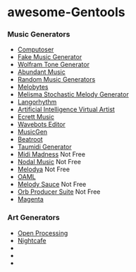 # awesome-Gentools

### Music Generators
- [Computoser](http://computoser.com/)
- [Fake Music Generator](https://www.fakemusicgenerator.com/)
- [Wolfram Tone Generator](https://tones.wolfram.com)
- [Abundant Music](https://pernyblom.github.io/abundant-music/index.html)
- [Random Music Generators](https://pernyblom.github.io/abundant-music/index.html)
- [Melobytes](https://melobytes.com/en/)
- [Melisma Stochastic Melody Generator](https://www.link.cs.cmu.edu/melody-generator/)
- [Langorhythm](https://kickthejetengine.com/langorhythm/)
- [Artificial Intelligence Virtual Artist](https://aiva.ai/)
- [Ecrett Music](https://ecrettmusic.com)
- [Wavebots Editor](https://krasse.itch.io/wavebots-editor)
- [MusicGen](https://fregs-games.itch.io/musicgen)
- [Beatroot](https://recursegames.itch.io/beatroot)
- [Taumidi Generator](https://juanmendoza.itch.io/tau-gen)
- [Midi Madness](https://midimadnesssoftware.com/midi-madness-3)  Not Free
- [Nodal Music](https://nodalmusic.com/) Not Free
- [Melodya](http://www.musicdevelopments.com/melodya.html) Not Free
- [OAML](https://marcelofernandezmusic.itch.io/oaml)
- [Melody Sauce](https://www.evabeat.com/) Not Free
- [Orb Producer Suite](https://www.orb-composer.com/orb-producer-suite/) Not Free
- [Magenta](https://magenta.tensorflow.org/)

### Art Generators
- [Open Processing](https://www.openprocessing.org/)
- [Nightcafe](https://creator.nightcafe.studio/)
- 
-
-
